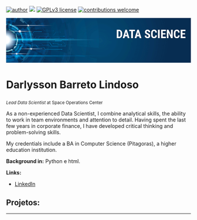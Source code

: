 [![author](https://img.shields.io/badge/author-carlosfab-red.svg)](https://www.linkedin.com/in/carlosfab) [![](https://img.shields.io/badge/python-3.7+-blue.svg)](https://www.python.org/downloads/release/python-365/) [![GPLv3 license](https://img.shields.io/badge/License-GPLv3-blue.svg)](http://perso.crans.org/besson/LICENSE.html) [![contributions welcome](https://img.shields.io/badge/contributions-welcome-brightgreen.svg?style=flat)](https://github.com/carlosfab/data_science/issues)

<p align="center">
  <img src="banner.png" >
</p>

# Darlysson Barreto Lindoso
<sub>*Lead Data Scientist* at Space Operations Center</sub>

As a non-experienced Data Scientist, I combine analytical skills, the ability to work in team environments and attention to detail. Having spent the last few years in corporate finance, I have developed critical thinking and problem-solving skills.

My credentials include a BA in Computer Science (Pitagoras), a higher education institution.

**Background in:** Python e html.

**Links:**

* [LinkedIn](https://tinyurl.com/2jwc8zte)



## Projetos:


---




